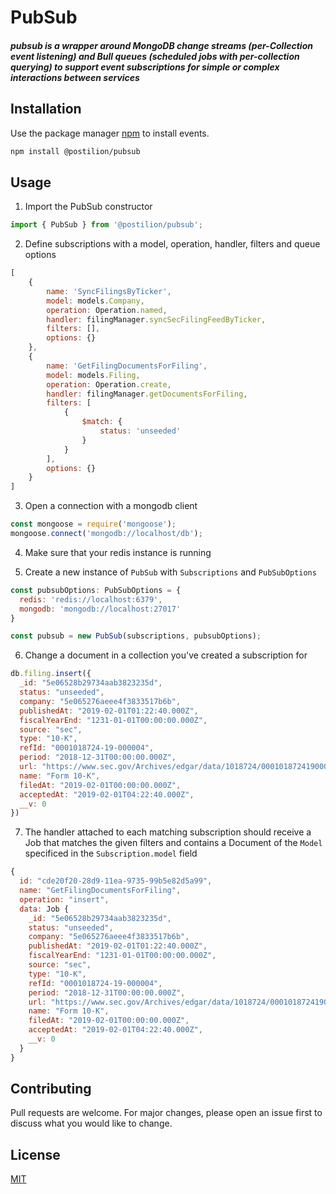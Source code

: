 # PubSub

##### pubsub is a wrapper around MongoDB change streams (per-Collection event listening) and Bull queues (scheduled jobs with per-collection querying) to support event subscriptions for simple or complex interactions between services

## Installation

Use the package manager [npm](https://docs.npmjs.com/) to install events.

```bash
npm install @postilion/pubsub
```

## Usage

1. Import the PubSub constructor
```javascript
import { PubSub } from '@postilion/pubsub';
```

2. Define subscriptions with a model, operation, handler, filters and queue options
```javascript
[
    {
        name: 'SyncFilingsByTicker',
        model: models.Company,
        operation: Operation.named,
        handler: filingManager.syncSecFilingFeedByTicker,
        filters: [],
        options: {}
    },
    {
        name: 'GetFilingDocumentsForFiling',
        model: models.Filing,
        operation: Operation.create,
        handler: filingManager.getDocumentsForFiling,
        filters: [
            {
                $match: {
                    status: 'unseeded'
                }
            }
        ],
        options: {}
    }
]
```

3. Open a connection with a mongodb client
```javascript
const mongoose = require('mongoose');
mongoose.connect('mongodb://localhost/db');
```

4. Make sure that your redis instance is running

5. Create a new instance of `PubSub` with `Subscriptions` and `PubSubOptions`
```javascript
const pubsubOptions: PubSubOptions = {
  redis: 'redis://localhost:6379',
  mongodb: 'mongodb://localhost:27017'
}

const pubsub = new PubSub(subscriptions, pubsubOptions);
```

6. Change a document in a collection you've created a subscription for
```javascript
db.filing.insert({
  _id: "5e06528b29734aab3823235d",
  status: "unseeded",
  company: "5e065276aeee4f3833517b6b",
  publishedAt: "2019-02-01T01:22:40.000Z",
  fiscalYearEnd: "1231-01-01T00:00:00.000Z",
  source: "sec",
  type: "10-K",
  refId: "0001018724-19-000004",
  period: "2018-12-31T00:00:00.000Z",
  url: "https://www.sec.gov/Archives/edgar/data/1018724/000101872419000004/0001018724-19-000004-index.htm",
  name: "Form 10-K",
  filedAt: "2019-02-01T00:00:00.000Z",
  acceptedAt: "2019-02-01T04:22:40.000Z",
  __v: 0
})
```

7. The handler attached to each matching subscription should receive a Job that matches the given filters and contains a Document of the `Model` specificed in the `Subscription.model` field
```javascript
{
  id: "cde20f20-28d9-11ea-9735-99b5e82d5a99",
  name: "GetFilingDocumentsForFiling",
  operation: "insert",
  data: Job {
    _id: "5e06528b29734aab3823235d",
    status: "unseeded",
    company: "5e065276aeee4f3833517b6b",
    publishedAt: "2019-02-01T01:22:40.000Z",
    fiscalYearEnd: "1231-01-01T00:00:00.000Z",
    source: "sec",
    type: "10-K",
    refId: "0001018724-19-000004",
    period: "2018-12-31T00:00:00.000Z",
    url: "https://www.sec.gov/Archives/edgar/data/1018724/000101872419000004/0001018724-19-000004-index.htm",
    name: "Form 10-K",
    filedAt: "2019-02-01T00:00:00.000Z",
    acceptedAt: "2019-02-01T04:22:40.000Z",
    __v: 0
  }
}
```

## Contributing
Pull requests are welcome. For major changes, please open an issue first to discuss what you would like to change.

## License
[MIT](https://choosealicense.com/licenses/mit/)
